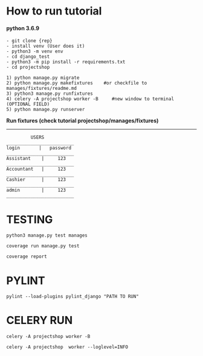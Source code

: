 
# How to run tutorial
#### python 3.6.9
~~~~
- git clone {rep}
- install venv (User does it)
- python3 -m venv env
- cd django_test
- python3 -m pip install -r requirements.txt
- cd projectshop

1) python manage.py migrate
2) python manage.py makefixtures    #or checkfile to manages/fixtures/readme.md
3) python3 manage.py runfixtures
4) celery -A projectshop worker -B     #new window to terminal (OPTIONAL FIELD)
5) python manage.py runserver 
~~~~

**Run fixtures (check tutorial projectshop/manages/fixtures)**
<hr>

~~~~
         USERS
_________________________
login       |   password    
_________________________
Assistant    |     123
_________________________
Accountant   |     123
_________________________
Cashier      |     123
_________________________
admin        |     123
_________________________
~~~~

# TESTING
~~~~
python3 manage.py test manages

coverage run manage.py test 

coverage report 
~~~~

# PYLINT

~~~~
pylint --load-plugins pylint_django "PATH TO RUN"
~~~~


# CELERY RUN
~~~~
celery -A projectshop worker -B

celery -A projectshop  worker --loglevel=INFO
~~~~


